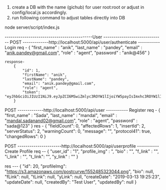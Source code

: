 1) create a DB with the name (gichub) for user root:root or adjust in config/local.js  accordingly.
2) run following command to adjust tables directly into DB

node server/script/index.js



--------------------------------------------User ------------------------------ 
POST -------------http://localhost:5000/api/user/authenticate ----------- Login 
    req - 
        {
            "first_name" : "anik",
            "last_name" : "pandey",
            "email" : "anik.pandey@gmail.com",
            "role" : "agent",
            "password" : "anik@456"
        }

    response- 
        {
            "id": 1,
            "firstName": "anik",
            "lastName": "pandey",
            "email": "anik.pandey@gmail.com",
            "role": "agent",
            "token": "eyJhbGciOiJIUzI1NiJ9.eyJpZCI6MSwiZmlyc3ROYW1lIjoiYW5payIsImxhc3ROYW1lIjoicGFuZGV5IiwiZW1haWwiOiJhbmlrLnBhbmRleUBnbWFpbC5jb20iLCJyb2xlIjoiYWdlbnQifQ.QvCuFH9mM2Fe9v3101tbd9ecigF0_nbHfQBZRo0V3j4"
        }

POST -------------http://localhost:5000/api/user ----------- Register
    req - 
        {
            "first_name" : "Sada",
            "last_name" : "mandal",
            "email" : "mandal.sadanand02@gmail.com",
            "role" : "agent",
            "password" : "sada@123"
        }
    res - 
        {
            "fieldCount": 0,
            "affectedRows": 1,
            "insertId": 2,
            "serverStatus": 2,
            "warningCount": 0,
            "message": "",
            "protocol41": true,
            "changedRows": 0
        }


POST ----------------------http://localhost:5000/api/userprofile ----------- Create Profile
req -- {
	    "user_id" : "1",
		"profile_img" : ",
		"bio" : "",
	     "f_link" : "",
	    "i_link" : "",
	    "t_link": "",
	    "y_link" : ""
}

res --- 
    {
        "id": 20,
        "profileImg": "https://s3.amazonaws.com/postcurve/1552485323044.png",
        "bio": null,
        "fLink": null,
        "tLink": null,
        "yLink": null,
        "createDate": "2019-03-13 19:25:23",
        "updateDate": null,
        "createdBy": "Test User",
        "updatedBy": null
    }
